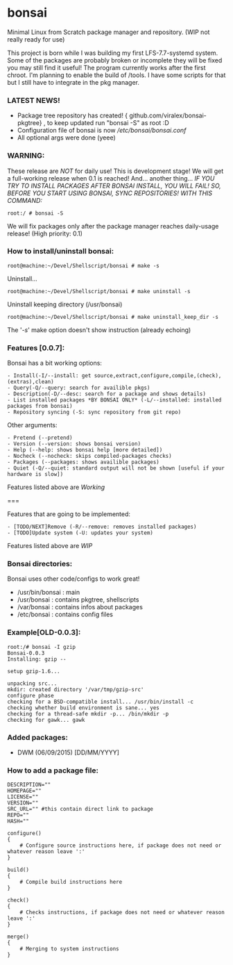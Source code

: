 # bonsai
Minimal Linux from Scratch package manager and repository. (WIP not really ready for use)

This project is born while I was building my first LFS-7.7-systemd system. Some of the packages are probably broken or incomplete they will be fixed you may still find it useful!
The program currently works after the first chroot.
I'm planning to enable the build of /tools. I have some scripts for that but I still have to integrate in the pkg manager.

### LATEST NEWS!
 
 - Package tree repository has created! { github.com/viralex/bonsai-pkgtree} , to keep updated run "bonsai -S" as root :D
 - Configuration file of bonsai is now */etc/bonsai/bonsai.conf*
 - All optional args were done (yeee)

### WARNING:
These release are *NOT* for daily use!
This is development stage! 
We will get a full-working release when 0.1 is reached!
And... another thing... 
*IF YOU TRY TO INSTALL PACKAGES AFTER BONSAI INSTALL, YOU WILL FAIL! SO, BEFORE YOU START USING BONSAI, 
SYNC REPOSITORIES! WITH THIS COMMAND:*
~~~
root:/ # bonsai -S
~~~
We will fix packages only after the package manager reaches daily-usage release! (High priority: 0.1)

### How to install/uninstall bonsai:
~~~
root@machine:~/Devel/Shellscript/bonsai # make -s
~~~

Uninstall...
~~~
root@machine:~/Devel/Shellscript/bonsai # make uninstall -s
~~~

Uninstall keeping directory (/usr/bonsai)
~~~
root@machine:~/Devel/Shellscript/bonsai # make uninstall_keep_dir -s 
~~~

The '*-s*' make option doesn't show instruction (already echoing)

### Features [0.0.7]:

Bonsai has a bit working options:
  
	- Install(-I/--install: get source,extract,configure,compile,(check),(extras),clean)
	- Query(-Q/--query: search for availible pkgs)
	- Description(-D/--desc: search for a package and shows details)
	- List installed packages *BY BONSAI ONLY* (-L/--installed: installed packages from bonsai)
	- Repository syncing (-S: sync repository from git repo)

Other arguments:
  
	- Pretend (--pretend)
	- Version (--version: shows bonsai version)
	- Help (--help: shows bonsai help [more detailed])
	- Nocheck (--nocheck: skips compiled-packages checks)
	- Packages (--packages: shows availible packages) 
	- Quiet (-Q/--quiet: standard output will not be shown [useful if your hardware is slow])

Features listed above are *Working*

===

Features that are going to be implemented:
	
	- [TODO/NEXT]Remove (-R/--remove: removes installed packages)
	- [TODO]Update system (-U: updates your system)

Features listed above are *WIP*

### Bonsai directories:

Bonsai uses other code/configs to work great!

 - /usr/bin/bonsai : main
 - /usr/bonsai : contains pkgtree, shellscripts 
 - /var/bonsai : contains infos about packages
 - /etc/bonsai : contains config files

### Example[OLD-0.0.3]:
~~~
root:/# bonsai -I gzip
Bonsai-0.0.3
Installing: gzip --

setup gzip-1.6...

unpacking src...
mkdir: created directory '/var/tmp/gzip-src'
configure phase
checking for a BSD-compatible install... /usr/bin/install -c
checking whether build environment is sane... yes
checking for a thread-safe mkdir -p... /bin/mkdir -p
checking for gawk... gawk
~~~

### Added packages:

 - DWM (06/09/2015) [DD/MM/YYYY]

### How to add a package file:
~~~
DESCRIPTION="" 
HOMEPAGE=""
LICENSE=""
VERSION=""
SRC_URL="" #this contain direct link to package
REPO=""
HASH=""

configure()
{
	# Configure source instructions here, if package does not need or whatever reason leave ':'
}

build()
{
	# Compile build instructions here
}

check()
{
	# Checks instructions, if package does not need or whatever reason leave ':'
}

merge()
{
	# Merging to system instructions
}
~~~
